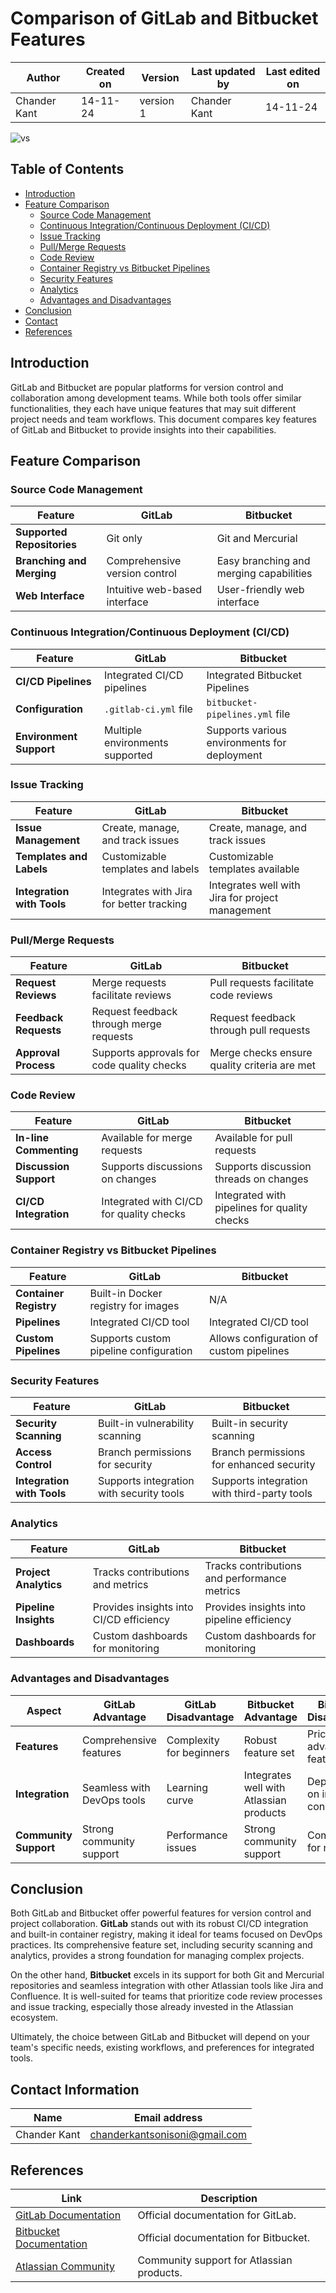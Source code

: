 # Comparison of GitLab and Bitbucket Features

| **Author**        | **Created on** | **Version** | **Last updated by** | **Last edited on** |
|-------------------|----------------|-------------|----------------------|---------------------|
| Chander Kant      | 14-11-24       | version 1   | Chander Kant         | 14-11-24            |

![vs](https://github.com/user-attachments/assets/54c4a5f0-61fb-4e74-bd1b-89fc51c1d67c)


## Table of Contents

- [Introduction](#introduction)
- [Feature Comparison](#feature-comparison)
  - [Source Code Management](#source-code-management)
  - [Continuous Integration/Continuous Deployment (CI/CD)](#continuous-integrationcontinuous-deployment-cicd)
  - [Issue Tracking](#issue-tracking)
  - [Pull/Merge Requests](#pullmerge-requests)
  - [Code Review](#code-review)
  - [Container Registry vs Bitbucket Pipelines](#container-registry-vs-bitbucket-pipelines)
  - [Security Features](#security-features)
  - [Analytics](#analytics)
  - [Advantages and Disadvantages](#advantages-and-disadvantages)
- [Conclusion](#conclusion)
- [Contact](#contact-information)
- [References](#references)

## Introduction

GitLab and Bitbucket are popular platforms for version control and collaboration among development teams. While both tools offer similar functionalities, they each have unique features that may suit different project needs and team workflows. This document compares key features of GitLab and Bitbucket to provide insights into their capabilities.

## Feature Comparison

### Source Code Management

| Feature                    | GitLab                                 | Bitbucket                               |
|----------------------------|----------------------------------------|-----------------------------------------|
| **Supported Repositories**  | Git only                              | Git and Mercurial                       |
| **Branching and Merging**  | Comprehensive version control         | Easy branching and merging capabilities  |
| **Web Interface**           | Intuitive web-based interface         | User-friendly web interface              |

### Continuous Integration/Continuous Deployment (CI/CD)

| Feature                        | GitLab                                        | Bitbucket                                   |
|--------------------------------|-----------------------------------------------|---------------------------------------------|
| **CI/CD Pipelines**            | Integrated CI/CD pipelines                   | Integrated Bitbucket Pipelines              |
| **Configuration**              | `.gitlab-ci.yml` file                       | `bitbucket-pipelines.yml` file             |
| **Environment Support**        | Multiple environments supported               | Supports various environments for deployment |

### Issue Tracking

| Feature                    | GitLab                                   | Bitbucket                              |
|----------------------------|------------------------------------------|----------------------------------------|
| **Issue Management**        | Create, manage, and track issues        | Create, manage, and track issues      |
| **Templates and Labels**    | Customizable templates and labels       | Customizable templates available       |
| **Integration with Tools**  | Integrates with Jira for better tracking | Integrates well with Jira for project management |

### Pull/Merge Requests

| Feature                      | GitLab                                  | Bitbucket                                 |
|------------------------------|-----------------------------------------|-------------------------------------------|
| **Request Reviews**           | Merge requests facilitate reviews       | Pull requests facilitate code reviews     |
| **Feedback Requests**         | Request feedback through merge requests  | Request feedback through pull requests    |
| **Approval Process**          | Supports approvals for code quality checks | Merge checks ensure quality criteria are met |

### Code Review

| Feature                     | GitLab                                  | Bitbucket                                 |
|-----------------------------|-----------------------------------------|-------------------------------------------|
| **In-line Commenting**       | Available for merge requests            | Available for pull requests                |
| **Discussion Support**       | Supports discussions on changes         | Supports discussion threads on changes    |
| **CI/CD Integration**        | Integrated with CI/CD for quality checks | Integrated with pipelines for quality checks |

### Container Registry vs Bitbucket Pipelines

| Feature                     | GitLab                                 | Bitbucket                                 |
|-----------------------------|----------------------------------------|-------------------------------------------|
| **Container Registry**       | Built-in Docker registry for images     | N/A                                       |
| **Pipelines**                | Integrated CI/CD tool                   | Integrated CI/CD tool                     |
| **Custom Pipelines**         | Supports custom pipeline configuration   | Allows configuration of custom pipelines  |

### Security Features

| Feature                     | GitLab                                 | Bitbucket                                 |
|-----------------------------|----------------------------------------|-------------------------------------------|
| **Security Scanning**       | Built-in vulnerability scanning        | Built-in security scanning                 |
| **Access Control**          | Branch permissions for security        | Branch permissions for enhanced security  |
| **Integration with Tools**  | Supports integration with security tools | Supports integration with third-party tools |

### Analytics

| Feature                     | GitLab                                 | Bitbucket                                 |
|-----------------------------|----------------------------------------|-------------------------------------------|
| **Project Analytics**       | Tracks contributions and metrics       | Tracks contributions and performance metrics |
| **Pipeline Insights**       | Provides insights into CI/CD efficiency | Provides insights into pipeline efficiency  |
| **Dashboards**              | Custom dashboards for monitoring       | Custom dashboards for monitoring           |

### Advantages and Disadvantages

| Aspect                       | GitLab Advantage                        | GitLab Disadvantage                      | Bitbucket Advantage                    | Bitbucket Disadvantage                 |
|------------------------------|----------------------------------------|------------------------------------------|----------------------------------------|-----------------------------------------|
| **Features**                 | Comprehensive features                 | Complexity for beginners                 | Robust feature set                     | Pricing for advanced features           |
| **Integration**              | Seamless with DevOps tools             | Learning curve                           | Integrates well with Atlassian products | Dependency on internet connectivity     |
| **Community Support**        | Strong community support                | Performance issues                       | Strong community support               | Complexity for new users                |

## Conclusion

Both GitLab and Bitbucket offer powerful features for version control and project collaboration. **GitLab** stands out with its robust CI/CD integration and built-in container registry, making it ideal for teams focused on DevOps practices. Its comprehensive feature set, including security scanning and analytics, provides a strong foundation for managing complex projects.

On the other hand, **Bitbucket** excels in its support for both Git and Mercurial repositories and seamless integration with other Atlassian tools like Jira and Confluence. It is well-suited for teams that prioritize code review processes and issue tracking, especially those already invested in the Atlassian ecosystem.

Ultimately, the choice between GitLab and Bitbucket will depend on your team's specific needs, existing workflows, and preferences for integrated tools.

## Contact Information

| **Name**        | **Email address**            |
|-----------------|-------------------------------|
| Chander Kant     | chanderkantsonisoni@gmail.com |

## References 

| Link                                                                                       | Description                                              |
|--------------------------------------------------------------------------------------------|----------------------------------------------------------|
| [GitLab Documentation](https://docs.gitlab.com/)                                          | Official documentation for GitLab.                      |
| [Bitbucket Documentation](https://confluence.atlassian.com/bitbucket/bitbucket-documentation-776640999.html) | Official documentation for Bitbucket.                   |
| [Atlassian Community](https://community.atlassian.com/)                                   | Community support for Atlassian products.               |
